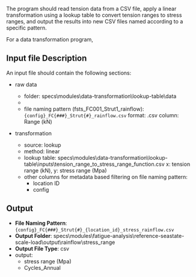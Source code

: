 The program should read tension data from a CSV file, apply a linear transformation using a lookup table to convert tension ranges to stress ranges, and output the results into new CSV files named according to a specific pattern.

For a data transformation program, 

## Input file Description

An input file should contain the following sections:

- raw data
  - folder: specs\modules\data-transformation\lookup-table\data
  - 
  - file naming pattern (fsts_FC001_Strut1_rainflow): `{config}_FC{###}_Strut{#}_rainflow.csv`
    format: .csv
    column: Range (kN)

- transformation
  - source: lookup
  - method: linear
  - lookup table: specs\modules\data-transformation\lookup-table\inputs\tension_range_to_stress_range_function.csv
    x: tension range (kN),
    y: stress range (Mpa)
  - other columns for metadata based filtering on file naming pattern:
    - location ID
    - config

## Output
  - **File Naming Pattern**: `{config}_FC{###}_Strut{#}_{location_id}_stress_rainflow.csv`
  - **Output Folder**: specs\modules\fatigue-analysis\reference-seastate-scale-load\output\rainflow\stress_range
  - **Output File Type**: csv
  - output:
    - stress range (Mpa)
    - Cycles_Annual

